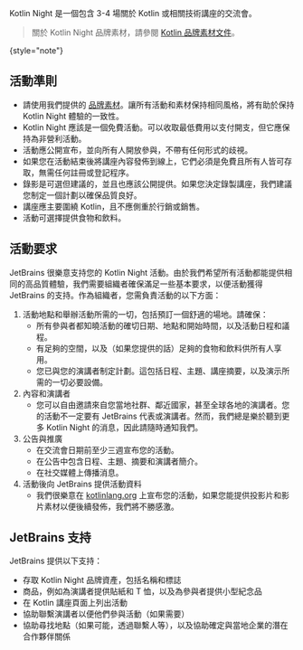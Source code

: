 [//]: # (title: Kotlin Night 準則)

Kotlin Night 是一個包含 3-4 場關於 Kotlin 或相關技術講座的交流會。

> 關於 Kotlin Night 品牌素材，請參閱 [Kotlin 品牌素材文件](kotlin-brand-assets.md#kotlin-night-brand-assets)。
> 
{style="note"}

## 活動準則

* 請使用我們提供的 [品牌素材](kotlin-brand-assets.md#kotlin-night-brand-assets)。讓所有活動和素材保持相同風格，將有助於保持 Kotlin Night 體驗的一致性。
* Kotlin Night 應該是一個免費活動。可以收取最低費用以支付開支，但它應保持為非營利活動。
* 活動應公開宣布，並向所有人開放參與，不帶有任何形式的歧視。
* 如果您在活動結束後將講座內容發佈到線上，它們必須是免費且所有人皆可存取，無需任何註冊或登記程序。
* 錄影是可選但建議的，並且也應該公開提供。如果您決定錄製講座，我們建議您制定一個計劃以確保品質良好。
* 講座應主要圍繞 Kotlin，且不應側重於行銷或銷售。
* 活動可選擇提供食物和飲料。

## 活動要求

JetBrains 很樂意支持您的 Kotlin Night 活動。由於我們希望所有活動都能提供相同的高品質體驗，我們需要組織者確保滿足一些基本要求，以便活動獲得 JetBrains 的支持。作為組織者，您需負責活動的以下方面：

1. 活動地點和舉辦活動所需的一切，包括預訂一個舒適的場地。請確保：
    * 所有參與者都知曉活動的確切日期、地點和開始時間，以及活動日程和議程。
    * 有足夠的空間，以及（如果您提供的話）足夠的食物和飲料供所有人享用。
    * 您已與您的演講者制定計劃。這包括日程、主題、講座摘要，以及演示所需的一切必要設備。
2. 內容和演講者
    * 您可以自由邀請來自您當地社群、鄰近國家，甚至全球各地的演講者。您的活動不一定要有 JetBrains 代表或演講者。然而，我們總是樂於聽到更多 Kotlin Night 的消息，因此請隨時通知我們。
3. 公告與推廣
    * 在交流會日期前至少三週宣布您的活動。
    * 在公告中包含日程、主題、摘要和演講者簡介。
    * 在社交媒體上傳播消息。
4. 活動後向 JetBrains 提供活動資料
    * 我們很樂意在 [kotlinlang.org](https://kotlinlang.org/community/talks.html) 上宣布您的活動，如果您能提供投影片和影片素材以便後續發佈，我們將不勝感激。

## JetBrains 支持

JetBrains 提供以下支持：

* 存取 Kotlin Night 品牌資產，包括名稱和標誌
* 商品，例如為演講者提供貼紙和 T 恤，以及為參與者提供小型紀念品
* 在 Kotlin 講座頁面上列出活動
* 協助聯繫演講者以便他們參與活動（如果需要）
* 協助尋找地點（如果可能，透過聯繫人等），以及協助確定與當地企業的潛在合作夥伴關係